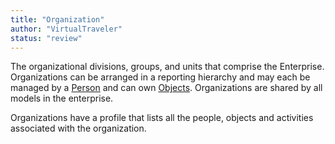 ```yaml
---
title: "Organization"
author: "VirtualTraveler"
status: "review"
---
```

The organizational divisions, groups, and units that comprise the Enterprise. Organizations can be arranged in a reporting hierarchy and may each be managed by a [Person]({{site.baseurl}}//key-concepts/facts_and_dimensions/people/) and can own [Objects]({{site.baseurl}}//key-concept/facts_and_dimensions/object). Organizations are shared by all models in the enterprise. 

Organizations have a profile that lists all the people, objects and activities associated with the organization.  
